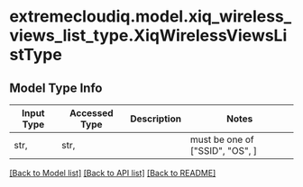 # extremecloudiq.model.xiq_wireless_views_list_type.XiqWirelessViewsListType

## Model Type Info
Input Type | Accessed Type | Description | Notes
------------ | ------------- | ------------- | -------------
str,  | str,  |  | must be one of ["SSID", "OS", ] 

[[Back to Model list]](../../README.md#documentation-for-models) [[Back to API list]](../../README.md#documentation-for-api-endpoints) [[Back to README]](../../README.md)

